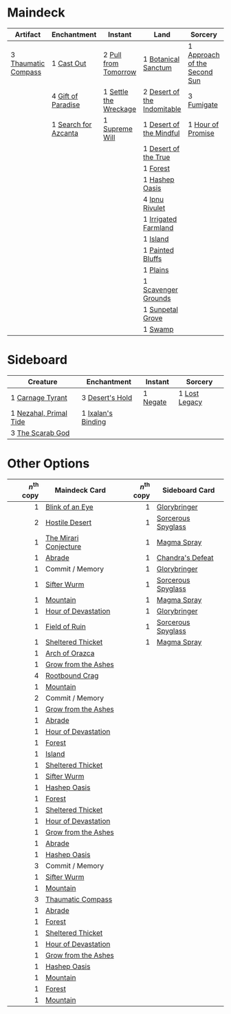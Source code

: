 
# Maindeck

|                                           Artifact                                           |                                          Enchantment                                          |                                            Instant                                             |                                                 Land                                                 |                                                Sorcery                                                |    Unknown    |
|----------------------------------------------------------------------------------------------|-----------------------------------------------------------------------------------------------|------------------------------------------------------------------------------------------------|------------------------------------------------------------------------------------------------------|-------------------------------------------------------------------------------------------------------|---------------|
|3 [Thaumatic Compass](http://gatherer.wizards.com/Pages/Card/Details.aspx?multiverseid=435408)|1 [Cast Out](http://gatherer.wizards.com/Pages/Card/Details.aspx?multiverseid=426710)          |2 [Pull from Tomorrow](http://gatherer.wizards.com/Pages/Card/Details.aspx?multiverseid=426767) |1 [Botanical Sanctum](http://gatherer.wizards.com/Pages/Card/Details.aspx?multiverseid=417817)        |1 [Approach of the Second Sun](http://gatherer.wizards.com/Pages/Card/Details.aspx?multiverseid=426706)|4 Spring / Mind|
|                                                                                              |4 [Gift of Paradise](http://gatherer.wizards.com/Pages/Card/Details.aspx?multiverseid=447320)  |1 [Settle the Wreckage](http://gatherer.wizards.com/Pages/Card/Details.aspx?multiverseid=435186)|2 [Desert of the Indomitable](http://gatherer.wizards.com/Pages/Card/Details.aspx?multiverseid=430861)|3 [Fumigate](http://gatherer.wizards.com/Pages/Card/Details.aspx?multiverseid=417588)                  |               |
|                                                                                              |1 [Search for Azcanta](http://gatherer.wizards.com/Pages/Card/Details.aspx?multiverseid=435226)|1 [Supreme Will](http://gatherer.wizards.com/Pages/Card/Details.aspx?multiverseid=430738)       |1 [Desert of the Mindful](http://gatherer.wizards.com/Pages/Card/Details.aspx?multiverseid=430862)    |1 [Hour of Promise](http://gatherer.wizards.com/Pages/Card/Details.aspx?multiverseid=430809)           |               |
|                                                                                              |                                                                                               |                                                                                                |1 [Desert of the True](http://gatherer.wizards.com/Pages/Card/Details.aspx?multiverseid=430863)       |                                                                                                       |               |
|                                                                                              |                                                                                               |                                                                                                |1 [Forest](http://gatherer.wizards.com/Pages/Card/Details.aspx?multiverseid=439605)                   |                                                                                                       |               |
|                                                                                              |                                                                                               |                                                                                                |1 [Hashep Oasis](http://gatherer.wizards.com/Pages/Card/Details.aspx?multiverseid=430866)             |                                                                                                       |               |
|                                                                                              |                                                                                               |                                                                                                |4 [Ipnu Rivulet](http://gatherer.wizards.com/Pages/Card/Details.aspx?multiverseid=430869)             |                                                                                                       |               |
|                                                                                              |                                                                                               |                                                                                                |1 [Irrigated Farmland](http://gatherer.wizards.com/Pages/Card/Details.aspx?multiverseid=426947)       |                                                                                                       |               |
|                                                                                              |                                                                                               |                                                                                                |1 [Island](http://gatherer.wizards.com/Pages/Card/Details.aspx?multiverseid=439602)                   |                                                                                                       |               |
|                                                                                              |                                                                                               |                                                                                                |1 [Painted Bluffs](http://gatherer.wizards.com/Pages/Card/Details.aspx?multiverseid=426948)           |                                                                                                       |               |
|                                                                                              |                                                                                               |                                                                                                |1 [Plains](http://gatherer.wizards.com/Pages/Card/Details.aspx?multiverseid=439601)                   |                                                                                                       |               |
|                                                                                              |                                                                                               |                                                                                                |1 [Scavenger Grounds](http://gatherer.wizards.com/Pages/Card/Details.aspx?multiverseid=430871)        |                                                                                                       |               |
|                                                                                              |                                                                                               |                                                                                                |1 [Sunpetal Grove](http://gatherer.wizards.com/Pages/Card/Details.aspx?multiverseid=420946)           |                                                                                                       |               |
|                                                                                              |                                                                                               |                                                                                                |1 [Swamp](http://gatherer.wizards.com/Pages/Card/Details.aspx?multiverseid=439603)                    |                                                                                                       |               |


# Sideboard

|                                            Creature                                             |                                         Enchantment                                         |                                     Instant                                     |                                        Sorcery                                         |
|-------------------------------------------------------------------------------------------------|---------------------------------------------------------------------------------------------|---------------------------------------------------------------------------------|----------------------------------------------------------------------------------------|
|1 [Carnage Tyrant](http://gatherer.wizards.com/Pages/Card/Details.aspx?multiverseid=435334)      |3 [Desert's Hold](http://gatherer.wizards.com/Pages/Card/Details.aspx?multiverseid=430697)   |1 [Negate](http://gatherer.wizards.com/Pages/Card/Details.aspx?multiverseid=None)|1 [Lost Legacy](http://gatherer.wizards.com/Pages/Card/Details.aspx?multiverseid=417661)|
|1 [Nezahal, Primal Tide](http://gatherer.wizards.com/Pages/Card/Details.aspx?multiverseid=439702)|1 [Ixalan's Binding](http://gatherer.wizards.com/Pages/Card/Details.aspx?multiverseid=435168)|                                                                                 |                                                                                        |
|3 [The Scarab God](http://gatherer.wizards.com/Pages/Card/Details.aspx?multiverseid=430688)      |                                                                                             |                                                                                 |                                                                                        |


# Other Options

|*n*<sup>th</sup> copy|                                         Maindeck Card                                          |*n*<sup>th</sup> copy|                                       Sideboard Card                                        |
|--------------------:|------------------------------------------------------------------------------------------------|--------------------:|---------------------------------------------------------------------------------------------|
|                    1|[Blink of an Eye](http://gatherer.wizards.com/Pages/Card/Details.aspx?multiverseid=442934)      |                    1|[Glorybringer](http://gatherer.wizards.com/Pages/Card/Details.aspx?multiverseid=426836)      |
|                    2|[Hostile Desert](http://gatherer.wizards.com/Pages/Card/Details.aspx?multiverseid=430867)       |                    1|[Sorcerous Spyglass](http://gatherer.wizards.com/Pages/Card/Details.aspx?multiverseid=435407)|
|                    1|[The Mirari Conjecture](http://gatherer.wizards.com/Pages/Card/Details.aspx?multiverseid=442945)|                    1|[Magma Spray](http://gatherer.wizards.com/Pages/Card/Details.aspx?multiverseid=None)         |
|                    1|[Abrade](http://gatherer.wizards.com/Pages/Card/Details.aspx?multiverseid=430772)               |                    1|[Chandra's Defeat](http://gatherer.wizards.com/Pages/Card/Details.aspx?multiverseid=430775)  |
|                    1|Commit / Memory                                                                                 |                    1|[Glorybringer](http://gatherer.wizards.com/Pages/Card/Details.aspx?multiverseid=426836)      |
|                    1|[Sifter Wurm](http://gatherer.wizards.com/Pages/Card/Details.aspx?multiverseid=430824)          |                    1|[Sorcerous Spyglass](http://gatherer.wizards.com/Pages/Card/Details.aspx?multiverseid=435407)|
|                    1|[Mountain](http://gatherer.wizards.com/Pages/Card/Details.aspx?multiverseid=439604)             |                    1|[Magma Spray](http://gatherer.wizards.com/Pages/Card/Details.aspx?multiverseid=None)         |
|                    1|[Hour of Devastation](http://gatherer.wizards.com/Pages/Card/Details.aspx?multiverseid=430786)  |                    1|[Glorybringer](http://gatherer.wizards.com/Pages/Card/Details.aspx?multiverseid=426836)      |
|                    1|[Field of Ruin](http://gatherer.wizards.com/Pages/Card/Details.aspx?multiverseid=435415)        |                    1|[Sorcerous Spyglass](http://gatherer.wizards.com/Pages/Card/Details.aspx?multiverseid=435407)|
|                    1|[Sheltered Thicket](http://gatherer.wizards.com/Pages/Card/Details.aspx?multiverseid=426950)    |                    1|[Magma Spray](http://gatherer.wizards.com/Pages/Card/Details.aspx?multiverseid=None)         |
|                    1|[Arch of Orazca](http://gatherer.wizards.com/Pages/Card/Details.aspx?multiverseid=439849)       |                     |                                                                                             |
|                    1|[Grow from the Ashes](http://gatherer.wizards.com/Pages/Card/Details.aspx?multiverseid=443052)  |                     |                                                                                             |
|                    4|[Rootbound Crag](http://gatherer.wizards.com/Pages/Card/Details.aspx?multiverseid=208042)       |                     |                                                                                             |
|                    1|[Mountain](http://gatherer.wizards.com/Pages/Card/Details.aspx?multiverseid=439604)             |                     |                                                                                             |
|                    2|Commit / Memory                                                                                 |                     |                                                                                             |
|                    1|[Grow from the Ashes](http://gatherer.wizards.com/Pages/Card/Details.aspx?multiverseid=443052)  |                     |                                                                                             |
|                    1|[Abrade](http://gatherer.wizards.com/Pages/Card/Details.aspx?multiverseid=430772)               |                     |                                                                                             |
|                    1|[Hour of Devastation](http://gatherer.wizards.com/Pages/Card/Details.aspx?multiverseid=430786)  |                     |                                                                                             |
|                    1|[Forest](http://gatherer.wizards.com/Pages/Card/Details.aspx?multiverseid=439605)               |                     |                                                                                             |
|                    1|[Island](http://gatherer.wizards.com/Pages/Card/Details.aspx?multiverseid=439602)               |                     |                                                                                             |
|                    1|[Sheltered Thicket](http://gatherer.wizards.com/Pages/Card/Details.aspx?multiverseid=426950)    |                     |                                                                                             |
|                    1|[Sifter Wurm](http://gatherer.wizards.com/Pages/Card/Details.aspx?multiverseid=430824)          |                     |                                                                                             |
|                    1|[Hashep Oasis](http://gatherer.wizards.com/Pages/Card/Details.aspx?multiverseid=430866)         |                     |                                                                                             |
|                    1|[Forest](http://gatherer.wizards.com/Pages/Card/Details.aspx?multiverseid=439605)               |                     |                                                                                             |
|                    1|[Sheltered Thicket](http://gatherer.wizards.com/Pages/Card/Details.aspx?multiverseid=426950)    |                     |                                                                                             |
|                    1|[Hour of Devastation](http://gatherer.wizards.com/Pages/Card/Details.aspx?multiverseid=430786)  |                     |                                                                                             |
|                    1|[Grow from the Ashes](http://gatherer.wizards.com/Pages/Card/Details.aspx?multiverseid=443052)  |                     |                                                                                             |
|                    1|[Abrade](http://gatherer.wizards.com/Pages/Card/Details.aspx?multiverseid=430772)               |                     |                                                                                             |
|                    1|[Hashep Oasis](http://gatherer.wizards.com/Pages/Card/Details.aspx?multiverseid=430866)         |                     |                                                                                             |
|                    3|Commit / Memory                                                                                 |                     |                                                                                             |
|                    1|[Sifter Wurm](http://gatherer.wizards.com/Pages/Card/Details.aspx?multiverseid=430824)          |                     |                                                                                             |
|                    1|[Mountain](http://gatherer.wizards.com/Pages/Card/Details.aspx?multiverseid=439604)             |                     |                                                                                             |
|                    3|[Thaumatic Compass](http://gatherer.wizards.com/Pages/Card/Details.aspx?multiverseid=435408)    |                     |                                                                                             |
|                    1|[Abrade](http://gatherer.wizards.com/Pages/Card/Details.aspx?multiverseid=430772)               |                     |                                                                                             |
|                    1|[Forest](http://gatherer.wizards.com/Pages/Card/Details.aspx?multiverseid=439605)               |                     |                                                                                             |
|                    1|[Sheltered Thicket](http://gatherer.wizards.com/Pages/Card/Details.aspx?multiverseid=426950)    |                     |                                                                                             |
|                    1|[Hour of Devastation](http://gatherer.wizards.com/Pages/Card/Details.aspx?multiverseid=430786)  |                     |                                                                                             |
|                    1|[Grow from the Ashes](http://gatherer.wizards.com/Pages/Card/Details.aspx?multiverseid=443052)  |                     |                                                                                             |
|                    1|[Hashep Oasis](http://gatherer.wizards.com/Pages/Card/Details.aspx?multiverseid=430866)         |                     |                                                                                             |
|                    1|[Mountain](http://gatherer.wizards.com/Pages/Card/Details.aspx?multiverseid=439604)             |                     |                                                                                             |
|                    1|[Forest](http://gatherer.wizards.com/Pages/Card/Details.aspx?multiverseid=439605)               |                     |                                                                                             |
|                    1|[Mountain](http://gatherer.wizards.com/Pages/Card/Details.aspx?multiverseid=439604)             |                     |                                                                                             |

